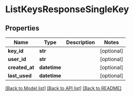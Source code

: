 # ListKeysResponseSingleKey

## Properties
Name | Type | Description | Notes
------------ | ------------- | ------------- | -------------
**key_id** | **str** |  | [optional] 
**user_id** | **str** |  | [optional] 
**created_at** | **datetime** |  | [optional] 
**last_used** | **datetime** |  | [optional] 

[[Back to Model list]](../README.md#documentation-for-models) [[Back to API list]](../README.md#documentation-for-api-endpoints) [[Back to README]](../README.md)


